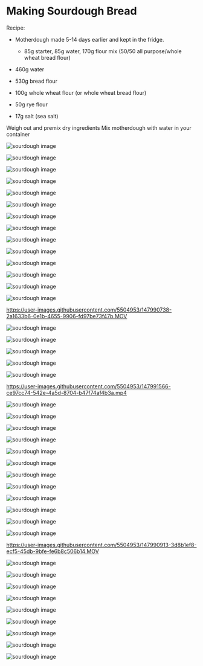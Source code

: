# Making Sourdough Bread

Recipe:

* Motherdough made 5-14 days earlier and kept in the fridge.  

     * 85g starter, 85g water, 170g flour mix (50/50 all purpose/whole wheat bread flour)
* 460g water 
* 530g bread flour
* 100g whole wheat flour (or whole wheat bread flour)
* 50g rye flour
* 17g salt (sea salt)

Weigh out and premix dry ingredients
Mix motherdough with water in your container

![sourdough image](/images/IMG_8833.jpg)

![sourdough image](/images/IMG_8837.jpeg)

![sourdough image](/images/IMG_8839.jpeg)

![sourdough image](/images/IMG_8840.jpeg)

![sourdough image](/images/IMG_8841.jpeg)

![sourdough image](/images/IMG_8843.jpeg)

![sourdough image](/images/IMG_8846.jpeg)

![sourdough image](/images/IMG_8847.jpeg)

![sourdough image](/images/IMG_8848.jpeg)

![sourdough image](/images/IMG_8851.jpeg)

![sourdough image](/images/IMG_8852.jpeg)

![sourdough image](/images/IMG_8855.jpeg)

![sourdough image](/images/IMG_8856.jpeg)

![sourdough image](/images/IMG_8857.jpeg)

https://user-images.githubusercontent.com/5504953/147990738-2a1633b6-0e1b-4655-9906-fd97be73f47b.MOV

![sourdough image](/images/IMG_8859.jpeg)

![sourdough image](/images/IMG_8861.jpeg)

![sourdough image](/images/IMG_8863.jpeg)

![sourdough image](/images/IMG_8867.jpeg)

![sourdough image](/images/IMG_8869.jpeg)

https://user-images.githubusercontent.com/5504953/147991566-ce97cc74-542e-4a5d-8704-b47f74af4b3a.mp4

![sourdough image](/images/IMG_8873.jpeg)

![sourdough image](/images/IMG_8874.jpeg)

![sourdough image](/images/IMG_8906.jpeg)

![sourdough image](/images/IMG_8907.jpeg)

![sourdough image](/images/IMG_8908.jpeg)

![sourdough image](/images/IMG_8909.jpeg)

![sourdough image](/images/IMG_8910.jpeg)

![sourdough image](/images/IMG_8911.jpeg)

![sourdough image](/images/IMG_8914.jpeg)

![sourdough image](/images/IMG_8915.jpeg)

![sourdough image](/images/IMG_8916.jpeg)

![sourdough image](/images/IMG_8918.jpeg)

https://user-images.githubusercontent.com/5504953/147990913-3d8b1ef8-ecf5-45db-9bfe-fe6b8c506b14.MOV

![sourdough image](/images/IMG_8923.jpeg)

![sourdough image](/images/IMG_8925.jpeg)

![sourdough image](/images/IMG_8929.jpeg)

![sourdough image](/images/IMG_8931.jpeg)

![sourdough image](/images/IMG_8935.jpeg)

![sourdough image](/images/IMG_8929.jpeg)

![sourdough image](/images/IMG_8942.jpeg)

![sourdough image](/images/IMG_8950.jpeg)

![sourdough image](/images/IMG_8952.jpeg)

